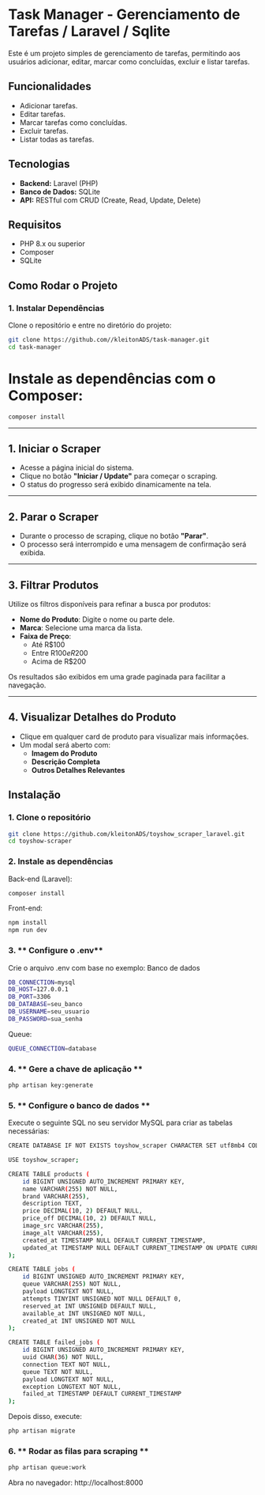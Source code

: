 # Task Manager - Gerenciamento de Tarefas / Laravel / Sqlite

Este é um projeto simples de gerenciamento de tarefas, permitindo aos usuários adicionar, editar, marcar como concluídas, excluir e listar tarefas.

## Funcionalidades

- Adicionar tarefas.
- Editar tarefas.
- Marcar tarefas como concluídas.
- Excluir tarefas.
- Listar todas as tarefas.

## Tecnologias

- **Backend:** Laravel (PHP)
- **Banco de Dados:** SQLite
- **API:** RESTful com CRUD (Create, Read, Update, Delete)

## Requisitos

- PHP 8.x ou superior
- Composer
- SQLite

## Como Rodar o Projeto

### 1. Instalar Dependências

Clone o repositório e entre no diretório do projeto:

```bash
git clone https://github.com//kleitonADS/task-manager.git
cd task-manager
```



# Instale as dependências com o Composer:
```bash
composer install
```

---

## 1. Iniciar o Scraper
- Acesse a página inicial do sistema.
- Clique no botão **"Iniciar / Update"** para começar o scraping.
- O status do progresso será exibido dinamicamente na tela.

---

## 2. Parar o Scraper
- Durante o processo de scraping, clique no botão **"Parar"**.
- O processo será interrompido e uma mensagem de confirmação será exibida.

---

## 3. Filtrar Produtos
Utilize os filtros disponíveis para refinar a busca por produtos:
- **Nome do Produto**: Digite o nome ou parte dele.
- **Marca**: Selecione uma marca da lista.
- **Faixa de Preço**:
  - Até R$100
  - Entre R$100 e R$200
  - Acima de R$200

Os resultados são exibidos em uma grade paginada para facilitar a navegação.

---

## 4. Visualizar Detalhes do Produto
- Clique em qualquer card de produto para visualizar mais informações.
- Um modal será aberto com:
  - **Imagem do Produto**
  - **Descrição Completa**
  - **Outros Detalhes Relevantes**


## **Instalação**

### 1. **Clone o repositório**
```bash
git clone https://github.com/kleitonADS/toyshow_scraper_laravel.git
cd toyshow-scraper
```
### 2. **Instale as dependências**
Back-end (Laravel):
```bash
composer install
```
Front-end:
```bash
npm install
npm run dev
```

### 3. ** Configure o .env**
Crie o arquivo .env com base no exemplo: Banco de dados
```bash
DB_CONNECTION=mysql
DB_HOST=127.0.0.1
DB_PORT=3306
DB_DATABASE=seu_banco
DB_USERNAME=seu_usuario
DB_PASSWORD=sua_senha
```
Queue:
```bash
QUEUE_CONNECTION=database
```

### 4. ** Gere a chave de aplicação **
```bash
php artisan key:generate
```
### 5. ** Configure o banco de dados **
Execute o seguinte SQL no seu servidor MySQL para criar as tabelas necessárias:

```bash
CREATE DATABASE IF NOT EXISTS toyshow_scraper CHARACTER SET utf8mb4 COLLATE utf8mb4_unicode_ci;

USE toyshow_scraper;

CREATE TABLE products (
    id BIGINT UNSIGNED AUTO_INCREMENT PRIMARY KEY,
    name VARCHAR(255) NOT NULL,
    brand VARCHAR(255),
    description TEXT,
    price DECIMAL(10, 2) DEFAULT NULL,
    price_off DECIMAL(10, 2) DEFAULT NULL,
    image_src VARCHAR(255),
    image_alt VARCHAR(255),
    created_at TIMESTAMP NULL DEFAULT CURRENT_TIMESTAMP,
    updated_at TIMESTAMP NULL DEFAULT CURRENT_TIMESTAMP ON UPDATE CURRENT_TIMESTAMP
);

CREATE TABLE jobs (
    id BIGINT UNSIGNED AUTO_INCREMENT PRIMARY KEY,
    queue VARCHAR(255) NOT NULL,
    payload LONGTEXT NOT NULL,
    attempts TINYINT UNSIGNED NOT NULL DEFAULT 0,
    reserved_at INT UNSIGNED DEFAULT NULL,
    available_at INT UNSIGNED NOT NULL,
    created_at INT UNSIGNED NOT NULL
);

CREATE TABLE failed_jobs (
    id BIGINT UNSIGNED AUTO_INCREMENT PRIMARY KEY,
    uuid CHAR(36) NOT NULL,
    connection TEXT NOT NULL,
    queue TEXT NOT NULL,
    payload LONGTEXT NOT NULL,
    exception LONGTEXT NOT NULL,
    failed_at TIMESTAMP DEFAULT CURRENT_TIMESTAMP
);
```
Depois disso, execute:
```bash
php artisan migrate
```
### 6. ** Rodar as filas para scraping **
```bash
php artisan queue:work
```
Abra no navegador: http://localhost:8000
